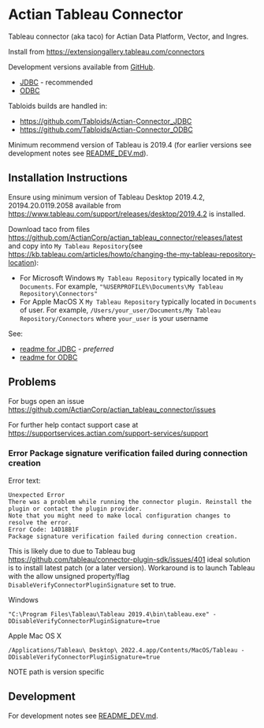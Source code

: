 # Actian Tableau Connector

Tableau connector (aka taco) for Actian Data Platform, Vector, and Ingres.

Install from https://extensiongallery.tableau.com/connectors

Development versions available from [GitHub](https://github.com/ActianCorp/actian_tableau_connector).
  * [JDBC](https://extensiongallery.tableau.com/products/936) - recommended
  * [ODBC](https://extensiongallery.tableau.com/products/167)

Tabloids builds are handled in:

  * https://github.com/Tabloids/Actian-Connector_JDBC
  * https://github.com/Tabloids/Actian-Connector_ODBC

Minimum recommend version of Tableau is 2019.4 (for earlier versions see development notes see [README_DEV.md](README_DEV.md)).


## Installation Instructions

Ensure using minimum version of Tableau Desktop 2019.4.2, 20194.20.0119.2058
available from https://www.tableau.com/support/releases/desktop/2019.4.2 is installed.


Download taco from files https://github.com/ActianCorp/actian_tableau_connector/releases/latest and copy into  `My Tableau Repository`(see https://kb.tableau.com/articles/howto/changing-the-my-tableau-repository-location):

  * For Microsoft Windows `My Tableau Repository` typically located in `My Documents`.
    For example, `"%USERPROFILE%\Documents\My Tableau Repository\Connectors"`
  * For Apple MacOS X `My Tableau Repository` typically located in `Documents` of user.
    For example, `/Users/your_user/Documents/My Tableau Repository/Connectors` where
    `your_user` is your username

See:

  * [readme for JDBC](actian_jdbc/README.md) - *preferred*
  * [readme for ODBC](actian_odbc/README.md)

## Problems

For bugs open an issue https://github.com/ActianCorp/actian_tableau_connector/issues

For further help contact support case at https://supportservices.actian.com/support-services/support

### Error Package signature verification failed during connection creation

Error text:

    Unexpected Error
    There was a problem while running the connector plugin. Reinstall the plugin or contact the plugin provider.
    Note that you might need to make local configuration changes to resolve the error.
    Error Code: 14D18B1F
    Package signature verification failed during connection creation.

This is likely due to due to Tableau bug https://github.com/tableau/connector-plugin-sdk/issues/401
ideal solution is to install latest patch (or a later version). Workaround is to launch Tableau with the allow unsigned property/flag `DisableVerifyConnectorPluginSignature` set to true.

Windows

    "C:\Program Files\Tableau\Tableau 2019.4\bin\tableau.exe" -DDisableVerifyConnectorPluginSignature=true

Apple Mac OS X

    /Applications/Tableau\ Desktop\ 2022.4.app/Contents/MacOS/Tableau -DDisableVerifyConnectorPluginSignature=true

NOTE path is version specific

## Development

For development notes see [README_DEV.md](README_DEV.md).
